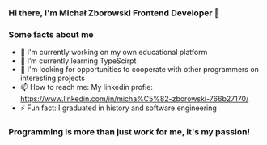 ### Hi there, I'm Michał Zborowski Frontend Developer 👋


### Some facts about me

- 🔭 I'm currently working on my own educational platform
- 🌱 I’m currently learning TypeScirpt
- 👯 I'm looking for opportunities to cooperate with other programmers on interesting projects
- 📫 How to reach me: My linkedin profie: https://www.linkedin.com/in/micha%C5%82-zborowski-766b27170/
- ⚡ Fun fact: I graduated in history and software engineering


### Programming is more than just work for me, it's my passion!

